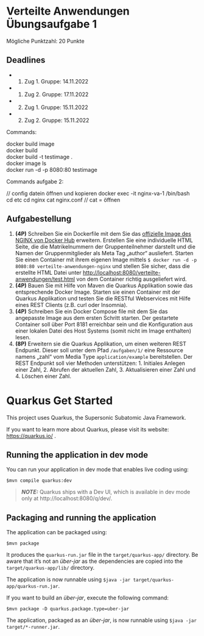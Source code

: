 # Verteilte Anwendungen Übungsaufgabe 1

Mögliche Punktzahl: 20 Punkte

## Deadlines

- 1. Zug 1. Gruppe: 14.11.2022
- 1. Zug 2. Gruppe: 17.11.2022
- 2. Zug 1. Gruppe: 15.11.2022
- 2. Zug 2. Gruppe: 15.11.2022 



Commands: 

docker build image    
docker build  
docker build -t testimage .   
docker image ls     
docker run -d -p 8080:80 testimage 

Commands aufgabe 2:

// config datein öffnen und kopieren 
docker exec -it nginx-va-1 /bin/bash    
cd etc
cd nginx
cat nginx.conf // cat = öffnen 


## Aufgabestellung

1.  **(4P)** Schreiben Sie ein Dockerfile mit dem Sie das [offizielle Image des NGINX von Docker Hub](https://hub.docker.com/_/nginx) erweitern. Erstellen Sie eine individuelle HTML Seite, die die Matrikelnummern der Gruppenteilnehmer darstellt und die Namen der Gruppenmitglieder als Meta Tag „author“ ausliefert. Starten Sie einen Container mit ihrem eigenen Image mittels ``$ docker run -d -p 8080:80 verteilte-anwendungen-nginx`` und stellen Sie sicher, dass die erstellte HTML Datei unter [http://localhost:8080/verteilte-anwendungen/test.html](http://localhost:8080/verteilte-anwendungen/test.html) von dem Container richtig ausgeliefert wird.
2.  **(4P)** Bauen Sie mit Hilfe von Maven die Quarkus Applikation sowie das entsprechende Docker Image. Starten sie einen Container mit der Quarkus Applikation und testen Sie die RESTful Webservices mit Hilfe eines REST Clients (z.B. curl oder Insomnia).
3.  **(4P)** Schreiben Sie ein Docker Compose file mit dem Sie das angepasste Image aus dem ersten Schritt starten. Der gestartete Container soll über Port 8181 erreichbar sein und die Konfiguration aus einer lokalen Datei des Host Systems (somit nicht im Image enthalten) lesen.
4.  **(8P)** Erweitern sie die Quarkus Applikation, um einen weiteren REST Endpunkt. Dieser soll unter dem Pfad `/aufgaben/1/` eine Ressource namens „zahl“ vom Media Type ``application/example`` bereitstellen. Der REST Endpunkt soll vier Methoden unterstützen: 1. Initiales Anlegen einer Zahl, 2. Abrufen der aktuellen Zahl, 3. Aktualisieren einer Zahl und 4. Löschen einer Zahl. 


# Quarkus Get Started

This project uses Quarkus, the Supersonic Subatomic Java Framework.

If you want to learn more about Quarkus, please visit its website: https://quarkus.io/ .

## Running the application in dev mode

You can run your application in dev mode that enables live coding using:
```shell script
$mvn compile quarkus:dev
```

> **_NOTE:_**  Quarkus ships with a Dev UI, which is available in dev mode only at http://localhost:8080/q/dev/.

## Packaging and running the application

The application can be packaged using:
```shell script
$mvn package
```
It produces the `quarkus-run.jar` file in the `target/quarkus-app/` directory.
Be aware that it’s not an _über-jar_ as the dependencies are copied into the `target/quarkus-app/lib/` directory.

The application is now runnable using `$java -jar target/quarkus-app/quarkus-run.jar`.

If you want to build an _über-jar_, execute the following command:
```shell script
$mvn package -D quarkus.package.type=uber-jar
```

The application, packaged as an _über-jar_, is now runnable using `$java -jar target/*-runner.jar`.
